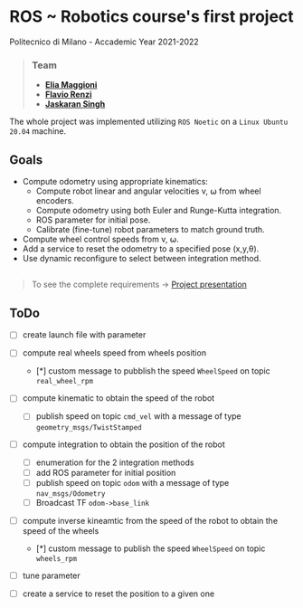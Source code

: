 # ROS ~ Robotics course's first project
Politecnico di Milano - Accademic Year 2021-2022

>### Team
>* [__Elia Maggioni__](https://github.com/Eliaxie)
>* [__Flavio Renzi__](https://github.com/FlavioRenzi)
>* [__Jaskaran Singh__](https://github.com/zJaska)

The whole project was implemented utilizing `ROS Noetic` on a `Linux Ubuntu 20.04` machine.

## Goals
- Compute odometry using appropriate kinematics:
    - Compute robot linear and angular velocities v, ⍵ from wheel encoders.
    - Compute odometry using both Euler and Runge-Kutta integration.
    - ROS parameter for initial pose.
    - Calibrate (fine-tune) robot parameters to match ground truth.
- Compute wheel control speeds from v, ⍵.
- Add a service to reset the odometry to a specified pose (x,y,θ).
- Use dynamic reconfigure to select between integration method.

##
> To see the complete requirements -> [Project presentation](Project1.pdf)


## ToDo
- [ ] create launch file with parameter
- [ ] compute real wheels speed from wheels position
    - [*] custom message to pubblish the speed `WheelSpeed`  on topic `real_wheel_rpm`
- [ ] compute kinematic to obtain the speed of the robot
    - [ ] publish speed on topic `cmd_vel` with a message of type `geometry_msgs/TwistStamped`
- [ ] compute integration to obtain the position of the robot
    - [ ] enumeration for the 2 integration methods
    - [ ] add ROS parameter for initial position
    - [ ] publish speed on topic `odom` with a message of type `nav_msgs/Odometry`
    - [ ] Broadcast TF `odom->base_link`
- [ ] compute inverse kineamtic from the speed of the robot to obtain the speed of the wheels
    - [*] custom message to publish the speed `WheelSpeed` on topic `wheels_rpm` 
- [ ] tune parameter
- [ ] create a service to reset the position to a given one



